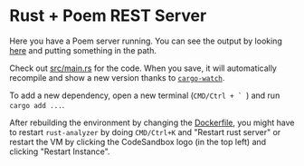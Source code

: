 # Rust + Poem REST Server

Here you have a Poem server running. You can see the output by looking [here](http://localhost:3000) and putting something in the path.

Check out [src/main.rs](./src/main.rs) for the code. When you save, it will automatically recompile and show a new version thanks to [`cargo-watch`](https://crates.io/crates/cargo-watch).

To add a new dependency, open a new terminal (```CMD/Ctrl + ` ```) and run `cargo add ...`.

After rebuilding the environment by changing the [Dockerfile](./.devcontainer/Dockerfile), you might have to restart `rust-analyzer` by doing `CMD/Ctrl+K` and "Restart rust server" or restart the VM by clicking the CodeSandbox logo (in the top left) and clicking "Restart Instance".